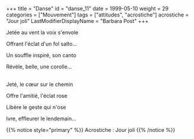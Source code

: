 +++
title = "Danse"
id = "danse_11"
date = 1999-05-10
weight = 29
categories = ["Mouvement"]
tags = ["attitudes", "acrostiche"]
acrostiche = "Jour joli"
LastModifierDisplayName = "Barbara Post"
+++

Jetée au vent la voix s'envole

Offrant l'éclat d'un fol salto...

Un souffle inspiré, son canto

Révèle, belle, une corolle...

 \
Jeté, le cœur sur le chemin

Offre l'amitié, l'éclat rose

Libère le geste qui n'ose

Ivre, effleurer le lendemain...

{{% notice style="primary" %}}
Acrostiche : Jour joli
{{% /notice %}}
